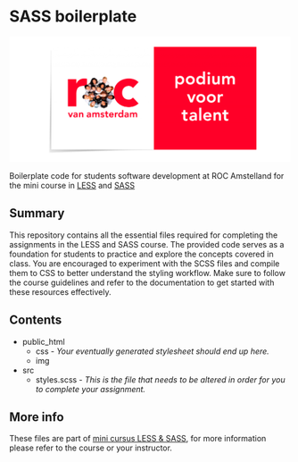 # SASS boilerplate
<p align="center"><img src="https://raw.githubusercontent.com/antonboutkam/sass-boilerplate/refs/heads/main/public_html/img/logo-rocva.png"  alt="Logo ROC"/></p>

Boilerplate code for students software development at ROC Amstelland for the mini course in 
[LESS](https://lesscss.org/) and [SASS](https://sass-lang.com/guide/)

## Summary
This repository contains all the essential files required for completing the assignments in the LESS and SASS course. 
The provided code serves as a foundation for students to practice and explore the concepts covered in class. You are 
encouraged to experiment with the SCSS files and compile them to CSS to better understand the styling workflow. Make 
sure to follow the course guidelines and refer to the documentation to get started with these resources effectively.

## Contents
 - public_html
   - css - *Your eventually generated stylesheet should end up here.*
   - img
 - src
   - styles.scss - *This is the file that needs to be altered in order for you to complete your assignment.*



## More info
These files are part of [mini cursus LESS & SASS](https://talnet.instructure.com/), for more information please 
refer to the course or your instructor.


